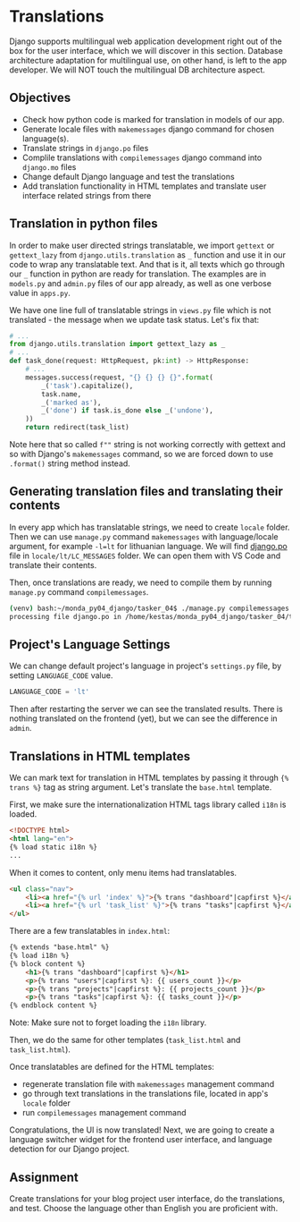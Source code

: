 # Translations

Django supports multilingual web application development right out of the box for the user interface, which we will discover in this section. Database architecture adaptation for multilingual use, on other hand, is left to the app developer. We will NOT touch the multilingual DB architecture aspect.

## Objectives

* Check how python code is marked for translation in models of our app.
* Generate locale files with `makemessages` django command for chosen language(s).
* Translate strings in `django.po` files
* Complile translations with `compilemessages` django command into `django.mo` files
* Change default Django language and test the translations
* Add translation functionality in HTML templates and translate user interface related strings from there

## Translation in python files

In order to make user directed strings translatable, we import `gettext` or `gettext_lazy` from `django.utils.translation` as `_` function and use it in our code to wrap any translatable text. And that is it, all texts which go through our `_` function in python are ready for translation. The examples are in `models.py` and `admin.py` files of our app already, as well as one verbose value in `apps.py`.

We have one line full of translatable strings in `views.py` file which is not translated - the message when we update task status. Let's fix that:

```Python
# ...
from django.utils.translation import gettext_lazy as _
# ...
def task_done(request: HttpRequest, pk:int) -> HttpResponse:
    # ...
    messages.success(request, "{} {} {} {}".format(
        _('task').capitalize(),
        task.name,
        _('marked as'),
        _('done') if task.is_done else _('undone'),
    ))
    return redirect(task_list)
```

Note here that so called `f""` string is not working correctly with gettext and so with Django's `makemessages` command, so we are forced down to use `.format()` string method instead.

## Generating translation files and translating their contents

In every app which has translatable strings, we need to create `locale` folder. Then we can use `manage.py` command `makemessages` with language/locale argument, for example `-l=lt` for lithuanian language. We will find [django.po](../tasker_04/tasks/locale/lt/LC_MESSAGES/django.po) file in `locale/lt/LC_MESSAGES` folder. We can open them with VS Code and translate their contents.

Then, once translations are ready, we need to compile them by running `manage.py` command `compilemessages`.

```bash
(venv) bash:~/monda_py04_django/tasker_04$ ./manage.py compilemessages
processing file django.po in /home/kestas/monda_py04_django/tasker_04/tasks/locale/lt/LC_MESSAGES
```

## Project's Language Settings

We can change default project's language in project's `settings.py` file, by setting `LANGUAGE_CODE` value.

```Python
LANGUAGE_CODE = 'lt'
```

Then after restarting the server we can see the translated results. There is nothing translated on the frontend (yet), but we can see the difference in `admin`.

## Translations in HTML templates

We can mark text for translation in HTML templates by passing it through `{% trans %}` tag as string argument. Let's translate the `base.html` template.

First, we make sure the internationalization HTML tags library called `i18n` is loaded.

```HTML
<!DOCTYPE html>
<html lang="en">
{% load static i18n %}
...
```

When it comes to content, only menu items had translatables.

```HTML
<ul class="nav">
    <li><a href="{% url 'index' %}">{% trans "dashboard"|capfirst %}</a></li>
    <li><a href="{% url 'task_list' %}">{% trans "tasks"|capfirst %}</a></li>
</ul>
```

There are a few translatables in `index.html`:

```HTML
{% extends "base.html" %}
{% load i18n %}
{% block content %}
    <h1>{% trans "dashboard"|capfirst %}</h1>
    <p>{% trans "users"|capfirst %}: {{ users_count }}</p>
    <p>{% trans "projects"|capfirst %}: {{ projects_count }}</p>
    <p>{% trans "tasks"|capfirst %}: {{ tasks_count }}</p>
{% endblock content %}
```

Note: Make sure not to forget loading the `i18n` library.

Then, we do the same for other templates (`task_list.html` and `task_list.html`).

Once translatables are defined for the HTML templates:

* regenerate translation file with `makemessages` management command
* go through text translations in the translations file, located in app's `locale` folder
* run `compilemessages` management command

Congratulations, the UI is now translated! Next, we are going to create a language switcher widget for the frontend user interface, and language detection for our Django project.

## Assignment

Create translations for your blog project user interface, do the translations, and test. Choose the language other than English you are proficient with.
